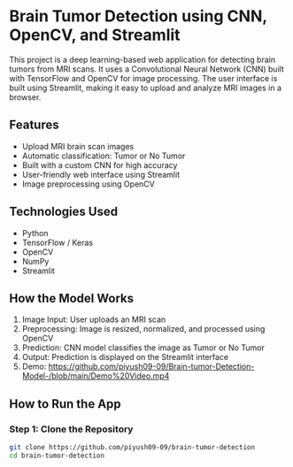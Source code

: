 # Brain Tumor Detection using CNN, OpenCV, and Streamlit

This project is a deep learning-based web application for detecting brain tumors from MRI scans. It uses a Convolutional Neural Network (CNN) built with TensorFlow and OpenCV for image processing. The user interface is built using Streamlit, making it easy to upload and analyze MRI images in a browser.

## Features

- Upload MRI brain scan images  
- Automatic classification: Tumor or No Tumor  
- Built with a custom CNN for high accuracy  
- User-friendly web interface using Streamlit  
- Image preprocessing using OpenCV

## Technologies Used

- Python  
- TensorFlow / Keras  
- OpenCV  
- NumPy  
- Streamlit

## How the Model Works

1. Image Input: User uploads an MRI scan  
2. Preprocessing: Image is resized, normalized, and processed using OpenCV  
3. Prediction: CNN model classifies the image as Tumor or No Tumor  
4. Output: Prediction is displayed on the Streamlit interface
5. Demo: https://github.com/piyush09-09/Brain-tumor-Detection-Model-/blob/main/Demo%20Video.mp4

## How to Run the App

### Step 1: Clone the Repository

```bash
git clone https://github.com/piyush09-09/brain-tumor-detection
cd brain-tumor-detection
